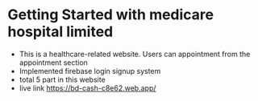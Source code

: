 # Getting Started with medicare hospital limited

* This is a healthcare-related website. Users can appointment from the appointment section                    
*  Implemented firebase login signup system
* total 5 part in this website
* live link https://bd-cash-c8e62.web.app/


